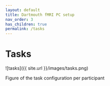 ```yaml
---
layout: default
title: Dartmouth fMRI PC setup
nav_order: 3
has_children: true
permalink: /tasks
---
```

# Tasks
![tasks]({{ site.url }}/images/tasks.png)

Figure of the task configuration per participant
